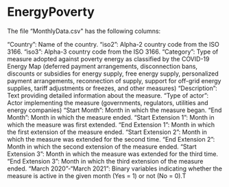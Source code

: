 # EnergyPoverty

The file “MonthlyData.csv" has the following columns:

“Country”: Name of the country.
“iso2”: Alpha-2 country code from the ISO 3166.
“iso3”: Alpha-3 country code from the ISO 3166.
“Category”: Type of measure adopted against poverty energy as classified by the COVID-19 Energy Map (deferred payment arrangements, disconnection bans, discounts or subsidies for energy supply, free energy supply, personalized payment arrangements, reconnection of supply, support for off-grid energy supplies, tariff adjustments or freezes, and other measures)
“Description”: Text providing detailed information about the measure.
“Type of actor”: Actor implementing the measure (governments, regulators, utilities and energy companies)
“Start Month”: Month in which the measure began.
“End Month”: Month in which the measure ended.
“Start Extension 1”: Month in which the measure was first extended.
“End Extension 1”: Month in which the first extension of the measure ended.	
“Start Extension 2”: Month in which the measure was extended for the second time.
“End Extension 2”: Month in which the second extension of the measure ended.
“Start Extension 3”: Month in which the measure was extended for the third time.
“End Extension 3”: Month in which the third extension of the measure ended.
“March 2020”-“March 2021”: Binary variables indicating whether the measure is active in the given month (Yes = 1) or not (No = 0).T
